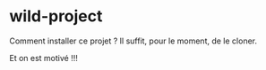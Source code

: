 # wild-project

Comment installer ce projet ?
Il suffit, pour le moment, de le cloner.

Et on est motivé !!!





